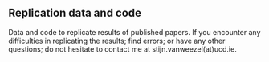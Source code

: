 ## Replication data and code

Data and code to replicate results of published papers. 
If you encounter any difficulties in replicating the results; find errors; or have any other questions; do not hesitate to contact me at stijn.vanweezel(at)ucd.ie.
